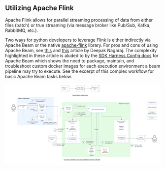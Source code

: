 ## Utilizing Apache Flink

Apache Flink allows for parallel streaming processing of data from either files (batch)
or true streaming (via message broker like Pub/Sub, Kafka, RabbitMQ, etc.).

Two ways for python developers to leverage Flink is either indirectly via Apache Beam
or the native [apache-flink](https://pypi.org/project/apache-flink/) library. For pros
and cons of using Apache Beam, see [this](https://ndeepak.com/posts/2022-07-07-local-beam/)
and [this](https://ndeepak.com/posts/2023-04-26-beam-careful/) article by Deepak Nagaraj.
The complexity highlighted in these article is aluded to by the
[SDK Harness Config docs](https://beam.apache.org/documentation/runtime/sdk-harness-config/)
for Apache Beam which shows the need to package, maintain, and troubleshoot custom docker
images for each execution environment a beam pipeline may try to execute. See the excerpt
of this complex workflow for basic Apache Beam tasks below.

![Beam Pipeline](5_images/beam_pipeline.png)